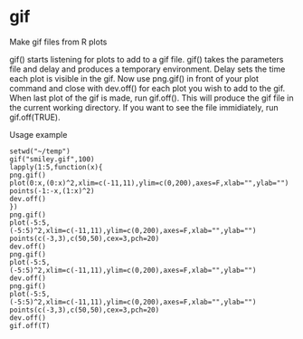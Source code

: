# gif
Make gif files from R plots

gif() starts listening for plots to add to a gif file.
gif() takes the parameters file and delay and produces a temporary environment.
Delay sets the time each plot is visible in the gif.
Now use png.gif() in front of your plot command and close with dev.off() for each plot you wish to add to the gif.
When last plot of the gif is made, run gif.off().
This will produce the gif file in the current working directory.
If you want to see the file immidiately, run gif.off(TRUE).


Usage example


    setwd("~/temp")
    gif("smiley.gif",100)
    lapply(1:5,function(x){
	png.gif()
	plot(0:x,(0:x)^2,xlim=c(-11,11),ylim=c(0,200),axes=F,xlab="",ylab="")
	points(-1:-x,(1:x)^2)
	dev.off()
	})
    png.gif()
    plot(-5:5,(-5:5)^2,xlim=c(-11,11),ylim=c(0,200),axes=F,xlab="",ylab="")
    points(c(-3,3),c(50,50),cex=3,pch=20)
    dev.off()
    png.gif()
    plot(-5:5,(-5:5)^2,xlim=c(-11,11),ylim=c(0,200),axes=F,xlab="",ylab="")
    dev.off()
    png.gif()
    plot(-5:5,(-5:5)^2,xlim=c(-11,11),ylim=c(0,200),axes=F,xlab="",ylab="")
    points(c(-3,3),c(50,50),cex=3,pch=20)
    dev.off()
    gif.off(T)
